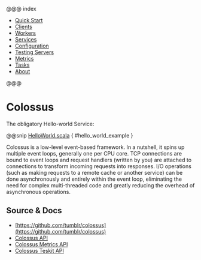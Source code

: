 @@@ index

* [Quick Start](quickstart.md)
* [Clients](clients.md)
* [Workers](workers.md)
* [Services](services.md)
* [Configuration](configuration.md)
* [Testing Servers](testkit.md)
* [Metrics](metrics.md)
* [Tasks](tasks.md)
* [About](about.md)

@@@

# Colossus

The obligatory Hello-world Service:

@@snip [HelloWorld.scala](../scala/HelloWorld.scala) { #hello_world_example }

Colossus is a low-level event-based framework. In a nutshell, it spins up multiple event loops, generally one per CPU 
core. TCP connections are bound to event loops and request handlers (written by you) are attached to connections to
transform incoming requests into responses.  I/O operations (such as making requests to a remote cache or another 
service) can be done asynchronously and entirely within the event loop, eliminating the need for complex multi-threaded
code and greatly reducing the overhead of asynchronous operations.

## Source & Docs

* [https://github.com/tumblr/colossus](https://github.com/tumblr/colossus)
* [Colossus API](colossus-api/index.html#colossus.package)
* [Colossus Metrics API](colossus-metrics-api/index.html#colossus.package)
* [Colossus Teskit API](colossus-testkit-api/index.html#colossus.package)
